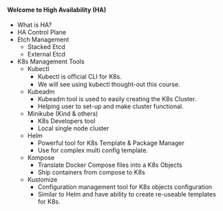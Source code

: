#### Welcome to High Availability (HA)
- What is HA?
- HA Control Plane
- Etch Management
  - Stacked Etcd
  - External Etcd
- K8s Management Tools
  - Kubectl
    - Kubectl is oﬃcial CLI for K8s.
    - We will see using kubectl thought-out this course.
  - Kubeadm
    - Kubeadm tool is used to easily creating the K8s Cluster.
    - Helping user to set-up and make cluster functional.
  - Minikube (Kind & others)
    - K8s Developers tool
    - Local single node cluster
  - Helm
    - Powerful tool for K8s Template & Package Manager
    - Use for complex multi config template.
  - Kompose
    - Translate Docker Compose files into a K8s Objects
    - Ship containers from compose to K8s
  - Kustomize
    - Configuration management tool for K8s objects configuration
    - Similar to Helm and have ability to create re-useable templates for K8s.